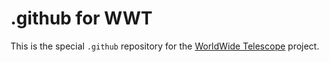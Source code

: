# .github for WWT

This is the special `.github` repository for the [WorldWide Telescope][wwt] project.

[wwt]: https://github.com/WorldWideTelescope/
